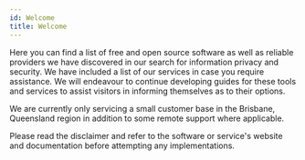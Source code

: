 ```yaml
---
id: Welcome
title: Welcome
---
```


Here you can find a list of free and open source software as well as reliable providers we have discovered in our search for information privacy and security. We have included a list of our services in case you require assistance. We will endeavour to continue developing guides for these tools and services to assist visitors in informing themselves as to their options.

We are currently only servicing a small customer base in the Brisbane, Queensland region in addition to some remote support where applicable.

Please read the disclaimer and refer to the software or service's website and documentation before attempting any implementations.
